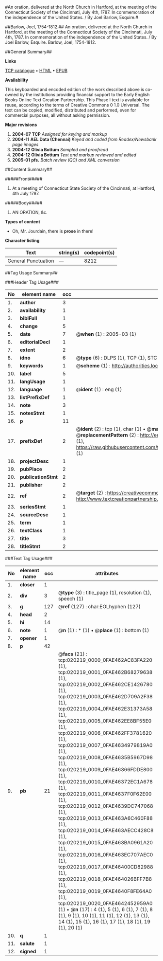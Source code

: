 #An oration, delivered at the North Church in Hartford, at the meeting of the Connecticut Society of the Cincinnati, July 4th, 1787. In commemoration of the independence of the United States. / By Joel Barlow, Esquire.#

##Barlow, Joel, 1754-1812.##
An oration, delivered at the North Church in Hartford, at the meeting of the Connecticut Society of the Cincinnati, July 4th, 1787. In commemoration of the independence of the United States. / By Joel Barlow, Esquire.
Barlow, Joel, 1754-1812.

##General Summary##

**Links**

[TCP catalogue](http://www.ota.ox.ac.uk/tcp/)  • 
[HTML](http://tei.it.ox.ac.uk/tcp/Texts-HTML/free/N15/N15822.html)  • 
[EPUB](http://tei.it.ox.ac.uk/tcp/Texts-EPUB/free/N15/N15822.epub)

**Availability**

This keyboarded and encoded edition of the
	       work described above is co-owned by the institutions
	       providing financial support to the Early English Books
	       Online Text Creation Partnership. This Phase I text is
	       available for reuse, according to the terms of Creative
	       Commons 0 1.0 Universal. The text can be copied,
	       modified, distributed and performed, even for
	       commercial purposes, all without asking permission.

**Major revisions**

1. __2004-07__ __TCP__ *Assigned for keying and markup*
1. __2004-11__ __AEL Data (Chennai)__ *Keyed and coded from Readex/Newsbank page images*
1. __2004-12__ __Olivia Bottum__ *Sampled and proofread*
1. __2004-12__ __Olivia Bottum__ *Text and markup reviewed and edited*
1. __2005-01__ __pfs.__ *Batch review (QC) and XML conversion*

##Content Summary##

#####Front#####

1. At a meeting of Connecticut State Society of the Cincinnati, at Hartford, 4th July 1787.

#####Body#####

1. AN ORATION, &c.

**Types of content**

  * Oh, Mr. Jourdain, there is **prose** in there!

**Character listing**


|Text|string(s)|codepoint(s)|
|---|---|---|
|General Punctuation|—|8212|

##Tag Usage Summary##

###Header Tag Usage###

|No|element name|occ|attributes|
|---|---|---|---|
|1.|__author__|3||
|2.|__availability__|1||
|3.|__biblFull__|1||
|4.|__change__|5||
|5.|__date__|7| @__when__ (1) : 2005-03 (1)|
|6.|__editorialDecl__|1||
|7.|__extent__|2||
|8.|__idno__|6| @__type__ (6) : DLPS (1), TCP (1), STC (1), NOTIS (1), IMAGE-SET (1), EVANS-CITATION (1)|
|9.|__keywords__|1| @__scheme__ (1) : http://authorities.loc.gov/ (1)|
|10.|__label__|5||
|11.|__langUsage__|1||
|12.|__language__|1| @__ident__ (1) : eng (1)|
|13.|__listPrefixDef__|1||
|14.|__note__|3||
|15.|__notesStmt__|1||
|16.|__p__|11||
|17.|__prefixDef__|2| @__ident__ (2) : tcp (1), char (1)  •  @__matchPattern__ (2) : ([0-9\-]+):([0-9IVX]+) (1), (.+) (1)  •  @__replacementPattern__ (2) : http://eebo.chadwyck.com/downloadtiff?vid=$1&page=$2 (1), https://raw.githubusercontent.com/textcreationpartnership/Texts/master/tcpchars.xml#$1 (1)|
|18.|__projectDesc__|1||
|19.|__pubPlace__|2||
|20.|__publicationStmt__|2||
|21.|__publisher__|2||
|22.|__ref__|2| @__target__ (2) : https://creativecommons.org/publicdomain/zero/1.0/ (1), http://www.textcreationpartnership.org/docs/. (1)|
|23.|__seriesStmt__|1||
|24.|__sourceDesc__|1||
|25.|__term__|1||
|26.|__textClass__|1||
|27.|__title__|3||
|28.|__titleStmt__|2||


###Text Tag Usage###

|No|element name|occ|attributes|
|---|---|---|---|
|1.|__closer__|1||
|2.|__div__|3| @__type__ (3) : title_page (1), resolution (1), speech (1)|
|3.|__g__|127| @__ref__ (127) : char:EOLhyphen (127)|
|4.|__head__|2||
|5.|__hi__|14||
|6.|__note__|1| @__n__ (1) : * (1)  •  @__place__ (1) : bottom (1)|
|7.|__opener__|1||
|8.|__p__|42||
|9.|__pb__|21| @__facs__ (21) : tcp:020219_0000_0FAE462AC83FA220 (1), tcp:020219_0001_0FAE462B68279638 (1), tcp:020219_0002_0FAE462CE1426780 (1), tcp:020219_0003_0FAE462D709A2F38 (1), tcp:020219_0004_0FAE462E31373A58 (1), tcp:020219_0005_0FAE462EE8BF55E0 (1), tcp:020219_0006_0FAE462FF3781620 (1), tcp:020219_0007_0FAE4634979819A0 (1), tcp:020219_0008_0FAE4635B5967D98 (1), tcp:020219_0009_0FAE46366FDDE800 (1), tcp:020219_0010_0FAE46372EC1A678 (1), tcp:020219_0011_0FAE4637F0F62E00 (1), tcp:020219_0012_0FAE4639DC747068 (1), tcp:020219_0013_0FAE463A6C460F88 (1), tcp:020219_0014_0FAE463AECC428C8 (1), tcp:020219_0015_0FAE463BA0961A20 (1), tcp:020219_0016_0FAE463EC707AEC0 (1), tcp:020219_0017_0FAE46400CD82988 (1), tcp:020219_0018_0FAE464026BFF7B8 (1), tcp:020219_0019_0FAE4640F8FE64A0 (1), tcp:020219_0020_0FAE4642452959A0 (1)  •  @__n__ (17) : 4 (1), 5 (1), 6 (1), 7 (1), 8 (1), 9 (1), 10 (1), 11 (1), 12 (1), 13 (1), 14 (1), 15 (1), 16 (1), 17 (1), 18 (1), 19 (1), 20 (1)|
|10.|__q__|1||
|11.|__salute__|1||
|12.|__signed__|1||
